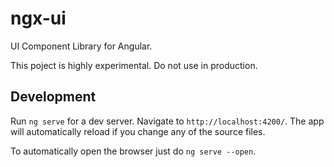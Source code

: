 # ngx-ui

UI Component Library for Angular.

This poject is highly experimental. Do not use in production.

## Development

Run `ng serve` for a dev server. Navigate to `http://localhost:4200/`. The app will automatically reload if you change any of the source files.

To automatically open the browser just do `ng serve --open`.